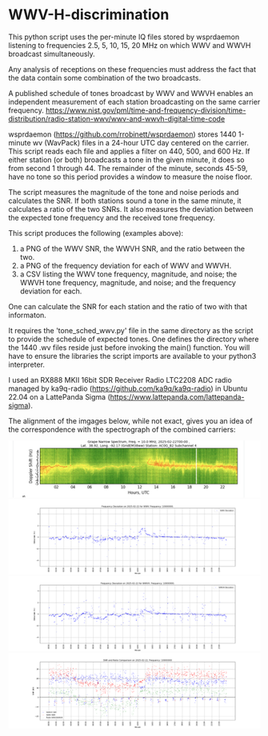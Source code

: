 # WWV-H-discrimination

This python script uses the per-minute IQ files stored by wsprdaemon listening to 
frequencies 2.5, 5, 10, 15, 20 MHz on which WWV and WWVH broadcast simultaneously.  

Any analysis of receptions on these frequencies must address the fact that the data contain 
some combination of the two broadcasts.  

A published schedule of tones broadcast by WWV and WWVH enables an independent measurement of 
each station broadcasting on the same carrier frequency.
https://www.nist.gov/pml/time-and-frequency-division/time-distribution/radio-station-wwv/wwv-and-wwvh-digital-time-code

wsprdaemon (https://github.com/rrobinett/wsprdaemon) stores 1440 1-minute wv (WavPack) files in a 
24-hour UTC day centered on the carrier.  This script reads each file and applies a filter on 
440, 500, and 600 Hz.  If either station (or both) broadcasts a tone in the given minute, it does 
so from second 1 through 44.  The remainder of the minute, seconds 45-59, have no tone so this 
period provides a window to measure the noise floor.  

The script measures the magnitude of the tone and noise periods and calculates the SNR.  If both 
stations sound a tone in the same minute, it calculates a ratio of the two SNRs.  It also 
measures the deviation between the expected tone frequency and the received tone frequency.

This script produces the following (examples above):
1) a PNG of the WWV SNR, the WWVH SNR, and the ratio between the two.
2) a PNG of the frequency deviation for each of WWV and WWVH.
2) a CSV listing the WWV tone frequency, magnitude, and noise;
   the WWVH tone frequency, magnitude, and noise;
   and the frequency deviation for each.

One can calculate the SNR for each station and the ratio of two with that informaton.

It requires the 'tone_sched_wwv.py' file in the same directory as the script to provide the 
schedule of expected tones.  One defines the directory where the 1440 .wv files reside just
before invoking the main() function. You will have to ensure the libraries the script imports 
are available to your python3 interpreter.

I used an RX888 MKII 16bit SDR Receiver Radio LTC2208 ADC radio managed by 
ka9q-radio (https://github.com/ka9q/ka9q-radio)
in Ubuntu 22.04 on a LattePanda Sigma (https://www.lattepanda.com/lattepanda-sigma).

The alignment of the imgages below, while not exact, gives you an idea of the correspondence with the spectrograph of the combined carriers:

![](./spectrum.png)
![](./2025-02-22_Frequency_10000000_Deviation_WWV.png)
![](./2025-02-22_Frequency_10000000_Deviation_WWVH.png)
![](./2025-02-22_Frequency_10000000_SNR.png)